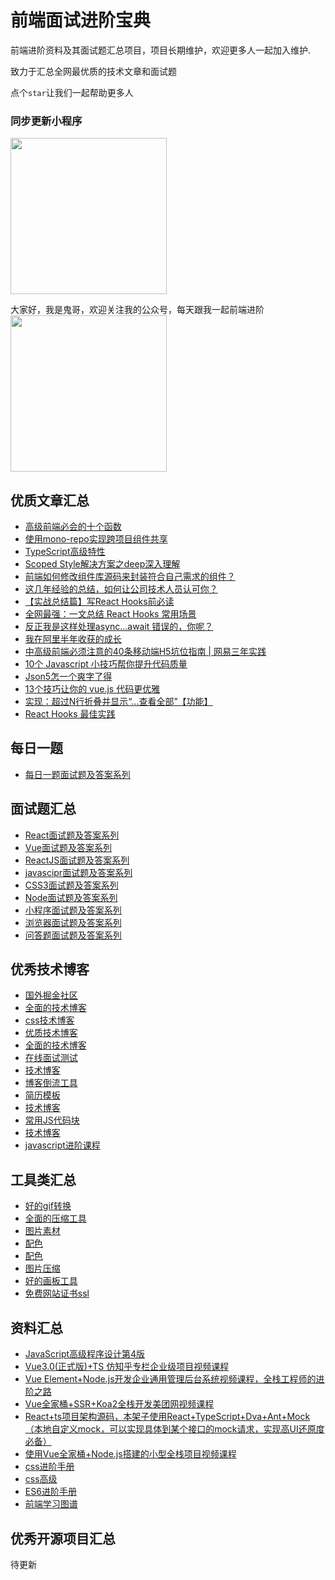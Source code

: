 # 前端面试进阶宝典

前端进阶资料及其面试题汇总项目，项目长期维护，欢迎更多人一起加入维护.

致力于汇总全网最优质的技术文章和面试题

点个`star`让我们一起帮助更多人

### 同步更新小程序
<img src="https://npmhook.oss-cn-beijing.aliyuncs.com/2102042209_1612447765530.png" height="250px">

大家好，我是鬼哥，欢迎关注我的公众号，每天跟我一起前端进阶
<img src="https://npmhook.oss-cn-beijing.aliyuncs.com/2102042131_1612445463996.png" height="250px">


## 优质文章汇总
- [高级前端必会的十个函数](https://juejin.cn/post/6844904175592013838)
- [使用mono-repo实现跨项目组件共享](https://mp.weixin.qq.com/s/wBWhjC8ebIgMA51HOzdbtQ)
- [TypeScript高级特性](https://mp.weixin.qq.com/s/nDqwj3r1HOODYQik8F6iQg)
- [Scoped Style解决方案之deep深入理解](https://mp.weixin.qq.com/s/U7mFAjKuTaFAkQ7vWyFwBQ)
- [前端如何修改组件库源码来封装符合自己需求的组件？](https://mp.weixin.qq.com/s/inPsov7pKRp9QxYNpUOpDw)
- [这几年经验的总结，如何让公司技术人员认可你？](https://mp.weixin.qq.com/s/5JOX9M3sGRCGwGrj0YQ9IA)
- [【实战总结篇】写React Hooks前必读](https://mp.weixin.qq.com/s/rAw_9tvkxPpneI-Mdxp-pQ)
- [全网最强：一文总结 React Hooks 常用场景](https://mp.weixin.qq.com/s/ZNFJNh22V8m9V3XENMxN1g)
- [反正我是这样处理async...await 错误的，你呢？](https://mp.weixin.qq.com/s/7Naavk6hxa3YRpFTHK-QUQ)
- [我在阿里半年收获的成长](https://juejin.cn/post/6923016622273724430)
- [中高级前端必须注意的40条移动端H5坑位指南 | 网易三年实践](https://juejin.cn/post/6921886428158754829)
- [10个 Javascript 小技巧帮你提升代码质量](https://mp.weixin.qq.com/s/l08G0skVlHJikYW9Y2FL2Q)
- [Json5怎一个爽字了得](https://mp.weixin.qq.com/s/SRFXp4SakRVlPUKp2Zx1bQ)
- [13个技巧让你的 vue.js 代码更优雅](https://mp.weixin.qq.com/s/-JbyGQG0TciFU6yn9ofkjw)
- [实现：超过N行折叠并显示“...查看全部”【功能】](https://mp.weixin.qq.com/s/xKWUQnDF2gRaWOlBZNwVHw)
- [React Hooks 最佳实践](https://mp.weixin.qq.com/s/dYGLIUUWCd1a3wahUr8i7g)


## 每日一题
- [每日一题面试题及答案系列](https://github.com/yangyunhai/FrontendPeople/blob/master/questions/days.md)
## 面试题汇总
- [React面试题及答案系列](https://github.com/yangyunhai/FrontendPeople/blob/master/questions/ReactJS.md)
- [Vue面试题及答案系列](https://github.com/yangyunhai/FrontendPeople/blob/master/questions/VueJS.md)
- [ReactJS面试题及答案系列](https://github.com/yangyunhai/FrontendPeople/blob/master/questions/ReactJS.md)
- [javascipr面试题及答案系列](https://github.com/yangyunhai/FrontendPeople/blob/master/questions/javascipr.md)
- [CSS3面试题及答案系列](https://github.com/yangyunhai/FrontendPeople/blob/master/questions/CSS3.md)
- [Node面试题及答案系列](https://github.com/yangyunhai/FrontendPeople/blob/master/questions/Node.md)
- [小程序面试题及答案系列](https://github.com/yangyunhai/FrontendPeople/blob/master/questions/minapp.md)
- [浏览器面试题及答案系列](https://github.com/yangyunhai/FrontendPeople/blob/master/questions/browser.md)
- [问答题面试题及答案系列](https://github.com/yangyunhai/FrontendPeople/blob/master/questions/question.md)

## 优秀技术博客
- [国外掘金社区](https://dev.to/)
- [全面的技术博客](https://www.samanthaming.com)
- [css技术博客](https://css-tricks.com)
- [优质技术博客](https://medium.com/)
- [全面的技术博客](https://khalilstemmler.com/)
- [在线面试测试](https://www.coderbyte.com)
- [技术博客](https://heydesigner.com)
- [博客倒流工具](https://openwrite.cn/)
- [简历模板](https://github.com/Wscats/CV)
- [技术博客](https://www.yangtao.site)
- [常用JS代码块](https://1loc.dev/)
- [技术博客](https://thesmartcoder.dev/author/simon-holdorf/)
- [javascript进阶课程](https://thesmartcoder.dev/10-javascript-code-snippets-you-can-use-right-now/)

## 工具类汇总
- [好的gif转换](https://www.screentogif.com/)
- [全面的压缩工具](https://docsmall.com/gif-compress)
- [图片素材](https://unsplash.com/s/photos/code)
- [配色](https://coolors.co/)
- [配色](https://colorhunt.co/)
- [图片压缩](https://tinypng.com/)
- [好的画板工具](https://excalidraw.com/)
- [免费网站证书ssl](https://myssl.com/csr_create.html)

## 资料汇总
- [JavaScript高级程序设计第4版](https://github.com/yangyunhai/FrontendPeople/blob/master/files/JavaScript高级程序设计第4版.pdf)
- [Vue3.0(正式版)+TS 仿知乎专栏企业级项目视频课程](https://mp.weixin.qq.com/s/B39aQsTNy7-LGQ3R0vaSWQ)
- [Vue Element+Node.js开发企业通用管理后台系统视频课程，全栈工程师的进阶之路](https://mp.weixin.qq.com/s/B39aQsTNy7-LGQ3R0vaSWQ)
- [Vue全家桶+SSR+Koa2全栈开发美团网视频课程](https://mp.weixin.qq.com/s/B39aQsTNy7-LGQ3R0vaSWQ)
- [React+ts项目架构源码，本架子使用React+TypeScript+Dva+Ant+Mock（本地自定义mock，可以实现具体到某个接口的mock请求，实现高UI还原度必备）](https://mp.weixin.qq.com/s/B39aQsTNy7-LGQ3R0vaSWQ)
- [使用Vue全家桶+Node.js搭建的小型全栈项目视频课程](https://mp.weixin.qq.com/s/B39aQsTNy7-LGQ3R0vaSWQ)
- [css进阶手册](https://mp.weixin.qq.com/s/B39aQsTNy7-LGQ3R0vaSWQ)
- [css高级](https://mp.weixin.qq.com/s/B39aQsTNy7-LGQ3R0vaSWQ)
- [ES6进阶手册](https://mp.weixin.qq.com/s/B39aQsTNy7-LGQ3R0vaSWQ)
- [前端学习图谱](https://mp.weixin.qq.com/s/B39aQsTNy7-LGQ3R0vaSWQ)


## 优秀开源项目汇总

待更新